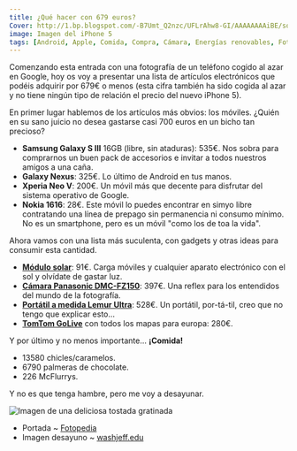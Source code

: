 ```yaml
---
title: ¿Qué hacer con 679 euros?
Cover: http://1.bp.blogspot.com/-B7Umt_Q2nzc/UFLrAhw8-GI/AAAAAAAAiBE/sojvesEQakI/s1600/H-W5XA-CBU8-rW1FCq0FvpM-original.jpg
image: Imagen del iPhone 5
tags: [Android, Apple, Comida, Compra, Cámara, Energías renovables, Fotos, Gadgets, Google, GPS, iPhone, Módulo solar, Nokia, Portátil, Samsung, Sony, Tecnología, TomTom]
---
```


Comenzando esta entrada con una fotografía de un teléfono cogido al azar en Google, hoy os voy a presentar una lista de artículos electrónicos que podéis adquirir por 679€ o menos (esta cifra también ha sido cogida al azar y no tiene ningún tipo de relación el precio del nuevo iPhone 5).

En primer lugar hablemos de los artículos más obvios: los móviles. ¿Quién en su sano juicio no desea gastarse casi 700 euros en un bicho tan precioso?

 - **Samsung Galaxy S III** 16GB (libre, sin ataduras): 535€. Nos sobra para comprarnos un buen pack de accesorios e invitar a todos nuestros amigos a una caña.
 - **Galaxy Nexus**: 325€. Lo último de Android en tus manos.
 - **Xperia Neo V**: 200€. Un móvil más que decente para disfrutar del sistema operativo de Google.
 - **Nokia 1616**: 28€. Este móvil lo puedes encontrar en simyo libre contratando una línea de prepago sin permanencia ni consumo mínimo. No es un smartphone, pero es un móvil "como los de toa la vida".

Ahora vamos con una lista más suculenta, con gadgets y otras ideas para consumir esta cantidad.

 - [**Módulo solar**](https://www.changers.com/en/shop/eu/products): 91€. Carga móviles y cualquier aparato electrónico con el sol y olvídate de gastar luz.
 - [**Cámara Panasonic DMC-FZ150**](http://www.camarasreflex.com/camara-panasonic-dmc-fz150.html): 397€. Una reflex para los entendidos del mundo de la fotografía.
 - [**Portátil a medida Lemur Ultra**](https://www.system76.com/laptops/model/lemu4): 528€. Un portátil, por-tá-til, creo que no tengo que explicar esto...
 - [**TomTom GoLive**](https://www.tomtom.com/es_es/cart/basket.jsp) con todos los mapas para europa: 280€.

Y por último y no menos importante... **¡Comida!**

 - 13580 chicles/caramelos.
 - 6790 palmeras de chocolate.
 - 226 McFlurrys.

Y no es que tenga hambre, pero me voy a desayunar.

![Imagen de una deliciosa tostada gratinada](http://2.bp.blogspot.com/-nLSUcRgJr8E/UFL76d8fToI/AAAAAAAAiBY/dbO1I91oySA/s1600/1639.jpg)

 - Portada ~ [Fotopedia](http://www.fotopedia.com/items/H-W5XA-CBU8-rW1FCq0FvpM)
 - Imagen desayuno ~ [washjeff.edu](http://capl.washjeff.edu/browseresults.php?langID=7&photoID=1639&size=m)
